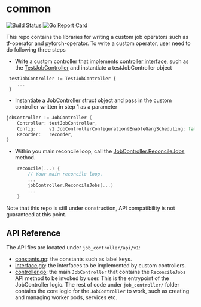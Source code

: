 # common

[![Build Status](https://travis-ci.com/qiankunli/kubeflow-common-v0.1.0.svg?branch=master)](https://travis-ci.com/qiankunli/kubeflow-common-v0.1.0/)
[![Go Report Card](https://goreportcard.com/badge/github.com/qiankunli/kubeflow-common-v0.1.0)](https://goreportcard.com/report/github.com/qiankunli/kubeflow-common-v0.1.0)

This repo contains the libraries for writing a custom job operators such as tf-operator and pytorch-operator.
To write a custom operator, user need to do following three steps

- Write a custom controller that implements [controller interface](./job_controller/api/v1/controller.go), such as the [TestJobController](test_job/v1/test_job_controller.go) and instantiate a testJobController object
```
 testJobController := TestJobController {
    ...
 }
```
- Instantiate a [JobController](https://github.com/qiankunli/kubeflow-common-v0.1.0/blob/master/job_controller/api/v1/controller.go#L44) struct object and pass in the custom controller written in step 1 as a parameter
```go
jobController := JobController {
    Controller: testJobController,
    Config:     v1.JobControllerConfiguration{EnableGangScheduling: false},
    Recorder:   recorder,
}
```
- Within you main reconcile loop, call the [JobController.ReconcileJobs](https://github.com/qiankunli/kubeflow-common-v0.1.0/blob/master/job_controller/job.go#L72) method.
```go
    reconcile(...) {
    	// Your main reconcile loop. 
    	...
    	jobController.ReconcileJobs(...)
    	...
    }

```
Note that this repo is still under construction, API compatibility is not guaranteed at this point.

## API Reference
The API fies are located under `job_controller/api/v1`:

- [constants.go](./job_controller/api/v1/constants.go): the constants such as label keys.
- [interface.go](./job_controller/api/v1/controller.go): the interfaces to be implemented by custom controllers.
- [controller.go](./job_controller/api/v1/controller.go): the main `JobController` that contains the `ReconcileJobs` API method to be invoked by user. This is the entrypoint of
the JobController logic. The rest of code under `job_controller/` folder contains the core logic for the `JobController` to work, such as creating and managing worker pods, services etc.





